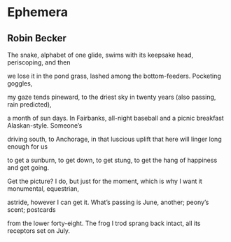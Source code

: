 # Ephemera
## Robin Becker
The snake, alphabet of one glide, swims
with its keepsake head, periscoping, and then

we lose it in the pond grass, lashed
among the bottom-feeders. Pocketing goggles,

my gaze tends pineward, to the driest sky
in twenty years (also passing, rain predicted),

a month of sun days. In Fairbanks, all-night baseball
and a picnic breakfast Alaskan-style. Someone’s

driving south, to Anchorage, in that luscious uplift
that here will linger long enough for us

to get a sunburn, to get down, to get stung,
to get the hang of happiness and get going.

Get the picture? I do, but just for the moment,
which is why I want it monumental, equestrian,

astride, however I can get it. What’s
passing is June, another; peony’s scent; postcards

from the lower forty-eight. The frog I trod sprang back
intact, all its receptors set on July.